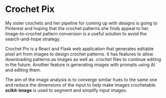 # Crochet Pix

My sister crochets and her pipeline for coming up with designs is going to Pinterest and hoping that the crochet patterns she finds appeal to her. Image-to-crochet pattern conversion is a useful solution to avoid the search-and-hope strategy. 

Crochet Pix is a React and Flask web application that generates editable pixel art from images to design crochet patterns. It has features to allow downloading patterns as images as well as *.crochet* files to continue editing in the future. Another feature is generating images with prompts using AI and editing them.

The aim of the image analysis is to converge similar hues to the same one and reduce the dimensions of the input to help make images crochetable. **scikit-image** is used to segment and simplify input images. 

